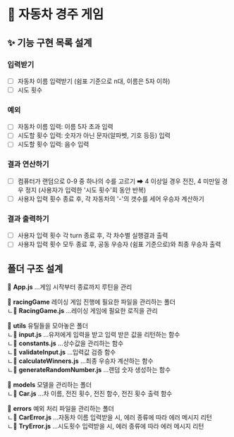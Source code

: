 # 🚗 자동차 경주 게임

## ✨ 기능 구현 목록 설계

### 입력받기

- [ ] 자동차 이름 입력받기 (쉼표 기준으로 n대, 이름은 5자 이하)
- [ ] 시도 횟수

### 예외

- [ ] 자동차 이름 입력: 이름 5자 초과 입력
- [ ] 시도할 횟수 입력: 숫자가 아닌 문자(알파벳, 기호 등등) 입력
- [ ] 시도할 횟수 입력: 음수 입력

### 결과 연산하기

- [ ] 컴퓨터가 랜덤으로 0-9 중 하나의 수를 고르기 ➡ 4 이상일 경우 전진, 4 미만일 경우 정지 (사용자가 입력한 '시도 횟수'회 동안 반복)
- [ ] 사용자 입력 횟수 종료 후, 각 자동차의 '-'의 갯수를 세어 우승자 계산하기

### 결과 출력하기

- [ ] 사용자 입력 횟수 각 turn 종료 후, 각 차수별 실행결과 출력
- [ ] 사용자 입력 횟수 모두 종료 후, 공동 우승자 (쉼표 기준으로)와 최종 우승자 출력

## 폴더 구조 설계

📄 **App.js** ...게임 시작부터 종료까지 루틴을 관리

📂 **racingGame** 레이싱 게임 진행에 필요한 파일을 관리하는 폴더  
ㄴ📄 **RacingGame.js** ...레이싱 게임에 필요한 로직을 관리

📂 **utils** 유틸들을 모아놓은 폴더  
ㄴ📄 **input.js** ...유저에게 입력을 받고 입력 받은 값을 리턴하는 함수  
ㄴ📄 **constants.js** ...상수값을 관리하는 함수  
ㄴ📄 **validateInput.js** ...입력값 검증 함수  
ㄴ📄 **calculateWinners.js** ...최종 우승자 계산하는 함수  
ㄴ📄 **generateRandomNumber.js** ...랜덤 숫자 생성하는 함수

📂 **models** 모델을 관리하는 폴더  
ㄴ📄 **Car.js** ...차 이름, 전진 횟수, 전진 함수, 전진 횟수 출력 함수

📂 **errors** 예외 처리 파일을 관리하는 폴더  
ㄴ📄 **CarError.js** ...자동차 이름 입력받을 시, 에러 종류에 따라 에러 메시지 리턴  
ㄴ📄 **TryError.js** ...시도횟수 입력받을 시, 에러 종류에 따라 에러 메시지 리턴

